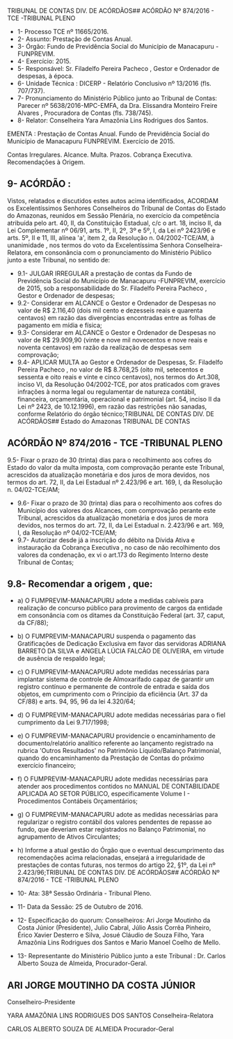 TRIBUNAL DE CONTAS DIV. DE ACÓRDÃOS## ACÓRDÃO Nº 874/2016 - TCE -TRIBUNAL PLENO

- 1- Processo TCE nº 11665/2016.
- 2- Assunto: Prestação de Contas Anual.
- 3- Órgão: Fundo de Previdência Social do Município de Manacapuru - FUNPREVIM.
- 4- Exercício: 2015.
- 5-  Responsável: Sr.  Filadelfo  Pereira  Pacheco , Gestor  e  Ordenador  de  despesas,  à época.
- 6- Unidade Técnica : DICERP - Relatório Conclusivo nº 13/2016 (fls. 707/737).
- 7-  Pronunciamento  do Ministério Público  junto  ao Tribunal  de Contas: Parecer  nº 5638/2016-MPC-EMFA,  da  Dra.  Elissandra  Monteiro  Freire  Alvares , Procuradora  de Contas (fls. 738/745).
- 8- Relator: Conselheira Yara Amazônia Lins Rodrigues dos Santos.

EMENTA :  Prestação  de  Contas  Anual.  Fundo  de Previdência Social do  Município de  Manacapuru  FUNPREVIM. Exercício de 2015.

Contas Irregulares. Alcance. Multa. Prazos. Cobrança Executiva. Recomendações à Origem.

## 9- ACÓRDÃO :

Vistos, relatados e discutidos estes autos acima identificados, ACORDAM os Excelentíssimos Senhores Conselheiros do Tribunal de Contas do Estado do Amazonas, reunidos em Sessão Plenária, no exercício da competência atribuída pelo art. 40,  II, da Constituição Estadual, c/c o art. 18, inciso II, da Lei Complementar nº 06/91, arts. 1º, II, 2º, 3º e 5º,  I,  da  Lei  nº  2423/96 e arts. 5º,  II e  11,  III,  alínea  'a',  item  2,  da  Resolução n. 04/2002-TCE/AM, à  unanimidade , nos  termos  do  voto  da  Excelentíssima  Senhora Conselheira-Relatora, em  consonância com  o  pronunciamento  do  Ministério  Público junto a este Tribunal, no sentido de:

- 9.1- JULGAR IRREGULAR a  prestação de contas da  Fundo de Previdência Social do Município de Manacapuru -FUNPREVIM,  exercício de 2015, sob a responsabilidade do Sr. Filadelfo Pereira Pacheco , Gestor e Ordenador de despesas;
- 9.2- Considerar em ALCANCE o Gestor e Ordenador de Despesas no valor de  R$ 2.116,40 (dois  mil  cento  e  dezesseis  reais  e  quarenta  centavos)  em  razão  das divergências encontradas entre as folhas de pagamento em mídia e física;
- 9.3- Considerar em ALCANCE o Gestor e Ordenador de Despesas no valor de R$ 29.909,90 (vinte e nove mil novecentos e nove reais e noventa centavos) em razão da realização de despesas sem comprovação;
- 9.4-  APLICAR  MULTA ao  Gestor  e  Ordenador  de  Despesas,  Sr. Filadelfo Pereira Pacheco , no valor de R$ 8.768,25 (oito mil, setecentos e sessenta e oito reais e vinte e cinco centavos), nos termos do Art.308, inciso VI, da Resolução 04/2002-TCE, por atos praticados com graves infrações à norma legal ou regulamentar de natureza contábil, financeira, orçamentária, operacional e patrimonial (art. 54, inciso  II da  Lei nº 2423, de 10.12.1996), em razão das restrições não sanadas, conforme Relatório do órgão técnico;TRIBUNAL DE CONTAS DIV. DE ACÓRDÃOS## Estado do Amazonas TRIBUNAL DE CONTAS

## ACÓRDÃO Nº 874/2016 - TCE -TRIBUNAL PLENO

9.5-  Fixar  o  prazo de  30  (trinta)  dias  para  o  recolhimento  aos  cofres  do Estado do valor da multa imposta, com comprovação perante este Tribunal, acrescidos da atualização  monetária  e  dos  juros  de  mora  devidos,  nos  termos  do  art.  72,  II,  da  Lei Estadual nº 2.423/96 e art. 169, I, da Resolução n. 04/02-TCE/AM;

- 9.6-  Fixar  o  prazo de  30  (trinta)  dias  para  o  recolhimento  aos  cofres  do Município dos valores dos Alcances, com comprovação perante este Tribunal, acrescidos da atualização monetária e dos juros de mora devidos, nos termos do art. 72, II, da Lei Estadual n. 2.423/96 e art. 169, I, da Resolução nº 04/02-TCE/AM;
- 9.7- Autorizar desde já a inscrição do débito na Dívida Ativa e instauração da Cobrança Executiva , no caso de não recolhimento dos valores da condenação, ex vi o art.173 do Regimento Interno deste Tribunal de Contas;

## 9.8- Recomendar a origem , que:

- a) O  FUMPREVIM-MANACAPURU  adote  a  medidas  cabíveis  para realização de concurso público para provimento de cargos da entidade em consonância com os ditames da Constituição Federal (art. 37, caput, da CF/88);
- b) O FUMPREVIM-MANACAPURU suspenda o pagamento das Gratificações de Dedicação Exclusiva em favor das servidoras ADRIANA BARRETO DA SILVA e  ANGELA LÚCIA FALCÃO DE OLIVEIRA, em virtude de ausência de respaldo legal;
- c) O  FUMPREVIM-MANACAPURU  adote  medidas  necessárias  para implantar sistema de controle de Almoxarifado capaz de garantir um registro contínuo e permanente de controle de entrada e saída dos objetos, em cumprimento com o Princípio da eficiência (Art. 37 da CF/88) e arts. 94, 95, 96 da lei 4.320/64;
- d) O  FUMPREVIM-MANACAPURU adote medidas necessárias  para  o fiel cumprimento da Lei 9.717/1998;
- e) O  FUMPREVIM-MANACAPURU providencie  o  encaminhamento  de documento/relatório  analítico  referente  ao  lançamento  registrado  na  rubrica  'Outros Resultados' no Patrimônio Líquido/Balanço Patrimonial, quando do encaminhamento da Prestação de Contas do próximo exercício financeiro;
- f) O  FUMPREVIM-MANACAPURU  adote  medidas  necessárias  para atender aos procedimentos contidos no  MANUAL DE CONTABILIDADE APLICADA  AO SETOR PÚBLICO, especificamente Volume I - Procedimentos Contábeis Orçamentários;
- g) O FUMPREVIM-MANACAPURU adote as medidas necessárias para regularizar o registro contábil dos valores pendentes de repasse ao fundo, que deveriam estar registrados no Balanço Patrimonial, no agrupamento de Ativos Circulantes;
- h) Informe a atual gestão do Órgão que o eventual descumprimento das recomendações acima relacionadas, ensejará a irregularidade de  prestações de contas futuras, nos termos do artigo 22, §1º, da Lei nº 2.423/96;TRIBUNAL DE CONTAS DIV. DE ACÓRDÃOS## ACÓRDÃO Nº 874/2016 - TCE -TRIBUNAL PLENO

- 10- Ata: 38ª Sessão Ordinária - Tribunal Pleno.
- 11- Data da Sessão: 25 de Outubro de 2016.
- 12-  Especificação  do  quorum: Conselheiros:  Ari  Jorge  Moutinho  da  Costa  Júnior (Presidente),  Julio  Cabral,  Júlio  Assis  Corrêa  Pinheiro,  Érico  Xavier  Desterro  e  Silva, Josué Cláudio de Souza Filho, Yara Amazônia Lins Rodrigues dos Santos e Mario Manoel Coelho de Mello.
- 13-  Representante  do  Ministério  Público  junto  a  este  Tribunal :  Dr.  Carlos  Alberto Souza de Almeida, Procurador-Geral.

## ARI JORGE MOUTINHO DA COSTA JÚNIOR

Conselheiro-Presidente

YARA AMAZÔNIA LINS RODRIGUES DOS SANTOS Conselheira-Relatora

CARLOS ALBERTO SOUZA DE ALMEIDA Procurador-Geral